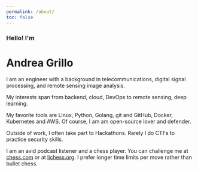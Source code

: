 ```yaml
---
permalink: /about/
toc: false
---
```

### Hello! I'm
# Andrea Grillo

I am an engineer with a background in telecommunications, digital signal
processing, and remote sensing image analysis.

My interests span from backend, cloud, DevOps to remote sensing, deep learning.

My favorite tools are Linux, Python, Golang, git and GitHub, Docker, Kubernetes
and AWS. Of course, I am am open-source lover and defender.

Outside of work, I often take part to Hackathons. Rarely I do CTFs to practice
security skills.

I am an avid podcast listener and a chess player.
You can challenge me at [chess.com](https://www.chess.com/member/robogri) or 
at [lichess.org](https://lichess.org/@/andregri). I prefer longer time limits
per move rather than bullet chess.